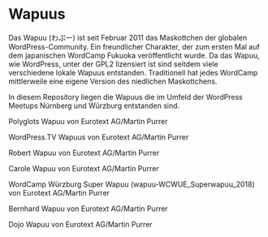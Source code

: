# Wapuus
Das Wapuu (わぷー) ist seit Februar 2011 das Maskottchen der globalen WordPress-Community. Ein freundlicher Charakter, der zum ersten Mal auf dem japanischen WordCamp Fukuoka veröffentlicht wurde. Da das Wapuu, wie WordPress, unter der GPL2 lizensiert ist sind seitdem viele verschiedene lokale Wapuus entstanden. Traditionell hat jedes WordCamp mittlerweile eine eigene Version des niedlichen Maskottchens.


In diesem Repository liegen die Wapuus die im Umfeld der WordPress Meetups Nürnberg und Würzburg entstanden sind.


Polyglots Wapuu von Eurotext AG/Martin Purrer

WordPress.TV Wapuus von Eurotext AG/Martin Purrer

Robert Wapuu von Eurotext AG/Martin Purrer

Carole Wapuu von Eurotext AG/Martin Purrer

WordCamp Würzburg Super Wapuu (wapuu-WCWUE_Superwapuu_2018) von Eurotext AG/Martin Purrer

Bernhard Wapuu von Eurotext AG/Martin Purrer

Dojo Wapuu von Eurotext AG/Martin Purrer

